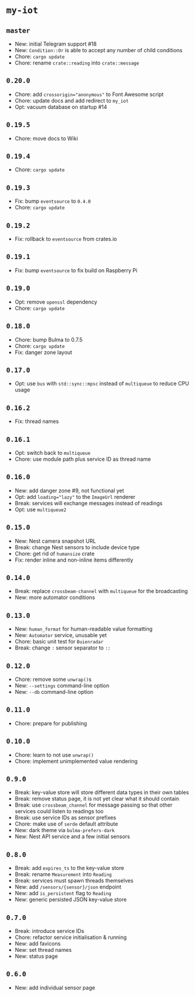 # `my-iot`

## `master`

- New: initial Telegram support #18
- New: `Condition::Or` is able to accept any number of child conditions
- Chore: `cargo update`
- Chore: rename `crate::reading` into `crate::message`

## `0.20.0`

- Chore: add `crossorigin="anonymous"` to Font Awesome script
- Chore: update docs and add redirect to `my_iot`
- Opt: vacuum database on startup #14

## `0.19.5`

- Chore: move docs to Wiki

## `0.19.4`

- Chore: `cargo update`

## `0.19.3`

- Fix: bump `eventsource` to `0.4.0`
- Chore: `cargo update`

## `0.19.2`

- Fix: rollback to `eventsource` from crates.io

## `0.19.1`

- Fix: bump `eventsource` to fix build on Raspberry Pi

## `0.19.0`

- Opt: remove `openssl` dependency
- Chore: `cargo update`

## `0.18.0`

- Chore: bump Bulma to 0.7.5
- Chore: `cargo update`
- Fix: danger zone layout

## `0.17.0`

- Opt: use `bus` with `std::sync::mpsc` instead of `multiqueue` to reduce CPU usage

## `0.16.2`

- Fix: thread names

## `0.16.1`

- Opt: switch back to `multiqueue`
- Chore: use module path plus service ID as thread name

## `0.16.0`

- New: add danger zone #9, not functional yet
- Opt: add `loading="lazy"` to the `ImageUrl` renderer
- Break: services will exchange messages instead of readings
- Opt: use `multiqueue2`

## `0.15.0`

- New: Nest camera snapshot URL
- Break: change Nest sensors to include device type
- Chore: get rid of `humansize` crate
- Fix: render inline and non-inline items differently

## `0.14.0`

- Break: replace `crossbeam-channel` with `multiqueue` for the broadcasting
- New: more automator conditions

## `0.13.0`

- New: `human_format` for human-readable value formatting
- New: `Automator` service, unusable yet
- Chore: basic unit test for `Buienradar`
- Break: change `:` sensor separator to `::`

## `0.12.0`

- Chore: remove some `unwrap()`s
- New: `--settings` command-line option
- New: `--db` command-line option

## `0.11.0`

- Chore: prepare for publishing

## `0.10.0`

- Chore: learn to not use `unwrap()`
- Chore: implement unimplemented value rendering

## `0.9.0`

- Break: key-value store will store different data types in their own tables
- Break: remove status page, it is not yet clear what it should contain
- Break: use `crossbeam_channel` for message passing so that other services could listen to readings too
- Break: use service IDs as sensor prefixes
- Chore: make use of `serde` default attribute
- New: dark theme via `bulma-prefers-dark`
- New: Nest API service and a few initial sensors

## `0.8.0`

- Break: add `expires_ts` to the key-value store
- Break: rename `Measurement` into `Reading`
- Break: services must spawn threads themselves
- New: add `/sensors/{sensor}/json` endpoint
- New: add `is_persistent` flag to `Reading`
- New: generic persisted JSON key-value store

## `0.7.0`

- Break: introduce service IDs
- Chore: refactor service initialisation & running
- New: add favicons
- New: set thread names
- New: status page

## `0.6.0`

- New: add individual sensor page
